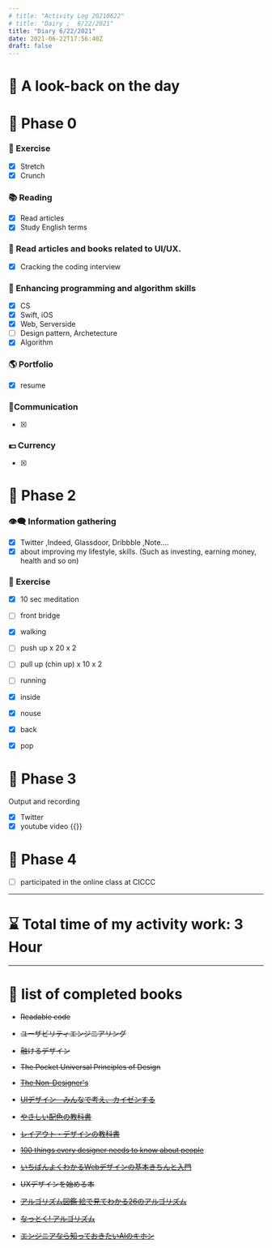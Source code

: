 ```yaml
---
# title: "Activity Log 20210622"
# title: "Dairy ;  6/22/2021"
title: "Diary 6/22/2021"  
date: 2021-06-22T17:56:40Z
draft: false
---
```


# 🌱 A look-back on the day

# 🥓 Phase 0

### 💪 Exercise

- [x]  Stretch
- [x]  Crunch

### 📚 Reading

- [x]  Read articles
- [x]  Study English terms

### 💎 Read articles and books related to UI/UX.

- [x]  Cracking the coding interview

### 🎲 Enhancing programming and algorithm skills

- [x]  CS
- [x]  Swift, iOS
- [x]  Web,  Serverside
- [ ]  Design pattern, Archetecture
- [x]  Algorithm

### 🌎 Portfolio

- [x]  resume

### 🤝Communication

- [x]  

### 💶 Currency

- [x]  

# 🥚 Phase 2

### 👁‍🗨 Information gathering

- [x]  Twitter ,Indeed, Glassdoor, Dribbble ,Note....
- [x]  about improving my lifestyle, skills. (Such as investing, earning money, health and so on)

### 💪 Exercise

- [x]  10 sec meditation
- [ ]  front bridge
- [x]  walking
- [ ]  push up x 20 x 2
- [ ]  pull up (chin up) x 10 x 2
- [ ]  running

- [x]  inside
- [x]  nouse
- [x]  back
- [x]  pop

# 🐋 Phase 3

Output and recording

- [x]  Twitter
- [x]  youtube video {{<youtube _oWFe6B0WSQ>}}

# 🍎 Phase 4

- [ ]  participated in the online class at CICCC

---

# ⌛ Total time of my activity work:  3 Hour

---

# 📖 list of completed books

- ~~Readable code~~
- ~~ユーザビリティエンジニアリング~~
- ~~融けるデザイン~~
- ~~The Pocket Universal Principles of Design~~
- ~~[The Non-Designer's](https://www.amazon.com/dp/0133966151/)~~
- ~~[UIデザイン　みんなで考え、カイゼンする](https://www.amazon.co.jp/dp/B07PQF8TBW/)~~
- ~~[やさしい配色の教科書](https://www.amazon.co.jp/dp/4844367714/)~~
- ~~[レイアウト・デザインの教科書](https://www.amazon.co.jp/dp/B07NYN1681/)~~
- ~~[100 things every designer needs to know about people](https://www.amazon.com/dp/4873115574)~~
- ~~[いちばんよくわかるWebデザインの基本きちんと入門](https://www.amazon.com/dp/4797389656)~~
- ~~UXデザインを始める本~~

- ~~[アルゴリズム図鑑 絵で見てわかる26のアルゴリズム](https://www.amazon.co.jp/gp/product/4798149772/)~~
- ~~[なっとく! アルゴリズム](https://www.amazon.co.jp/dp/4798143359/)~~
- ~~[エンジニアなら知っておきたいAIのキホン](https://www.amazon.com/dp/4295005355)~~